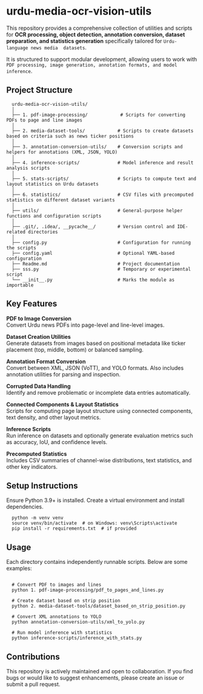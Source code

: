 # urdu-media-ocr-vision-utils
This repository provides a comprehensive collection of utilities and scripts for 
**OCR processing, object detection, annotation conversion, dataset preparation, 
and statistics generation** specifically tailored for ```Urdu-language news media 
datasets```. 

It is structured to support modular development, allowing users to 
work with ```PDF processing, image generation, annotation formats, and model inference```.

## Project Structure

```
  urdu-media-ocr-vision-utils/
  │
  ├── 1. pdf-image-processing/            # Scripts for converting PDFs to page and line images
  │
  ├── 2. media-dataset-tools/            # Scripts to create datasets based on criteria such as news ticker positions
  │
  ├── 3. annotation-conversion-utils/    # Conversion scripts and helpers for annotations (XML, JSON, YOLO)
  │
  ├── 4. inference-scripts/              # Model inference and result analysis scripts
  │
  ├── 5. stats-scripts/                  # Scripts to compute text and layout statistics on Urdu datasets
  │
  ├── 6. statistics/                     # CSV files with precomputed statistics on different dataset variants
  │
  ├── utils/                             # General-purpose helper functions and configuration scripts
  │
  ├── .git/, .idea/, __pycache__/        # Version control and IDE-related directories
  │
  ├── config.py                          # Configuration for running the scripts
  ├── config.yaml                        # Optional YAML-based configuration
  ├── Readme.md                          # Project documentation
  ├── sss.py                             # Temporary or experimental script
  └── __init__.py                        # Marks the module as importable
```

## Key Features

**PDF to Image Conversion**  
Convert Urdu news PDFs into page-level and line-level images.

**Dataset Creation Utilities**  
Generate datasets from images based on positional metadata like ticker placement (top, middle, bottom) or balanced sampling.

**Annotation Format Conversion**  
Convert between XML, JSON (VoTT), and YOLO formats. Also includes annotation utilities for parsing and inspection.

**Corrupted Data Handling**  
Identify and remove problematic or incomplete data entries automatically.

**Connected Components & Layout Statistics**  
Scripts for computing page layout structure using connected components, text density, and other layout metrics.

**Inference Scripts**  
Run inference on datasets and optionally generate evaluation metrics such as accuracy, IoU, and confidence levels.

**Precomputed Statistics**  
Includes CSV summaries of channel-wise distributions, text statistics, and other key indicators.

## Setup Instructions
Ensure Python 3.9+ is installed. Create a virtual environment and install dependencies.

```
  python -m venv venv
  source venv/bin/activate  # on Windows: venv\Scripts\activate
  pip install -r requirements.txt  # if provided
```

## Usage
Each directory contains independently runnable scripts. Below are some examples:

```

  # Convert PDF to images and lines
  python 1. pdf-image-processing/pdf_to_pages_and_lines.py
  
  # Create dataset based on strip position
  python 2. media-dataset-tools/dataset_based_on_strip_position.py
  
  # Convert XML annotations to YOLO
  python annotation-conversion-utils/xml_to_yolo.py
  
  # Run model inference with statistics
  python inference-scripts/inference_with_stats.py

```

## Contributions
This repository is actively maintained and open to collaboration. 
If you find bugs or would like to suggest enhancements, please create 
an issue or submit a pull request.

